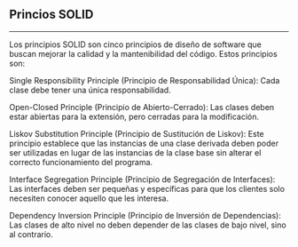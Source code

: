 ## Princios SOLID
____

Los principios SOLID son cinco principios de diseño de software que buscan mejorar la calidad y la mantenibilidad del código. Estos principios son:

Single Responsibility Principle (Principio de Responsabilidad Única): Cada clase debe tener una única responsabilidad.

Open-Closed Principle (Principio de Abierto-Cerrado): Las clases deben estar abiertas para la extensión, pero cerradas para la modificación.

Liskov Substitution Principle (Principio de Sustitución de Liskov): Este principio establece que las instancias de una clase derivada deben poder ser utilizadas en lugar de las instancias de la clase base sin alterar el correcto funcionamiento del programa.

Interface Segregation Principle (Principio de Segregación de Interfaces): Las interfaces deben ser pequeñas y específicas para que los clientes solo necesiten conocer aquello que les interesa.

Dependency Inversion Principle (Principio de Inversión de Dependencias): Las clases de alto nivel no deben depender de las clases de bajo nivel, sino al contrario.